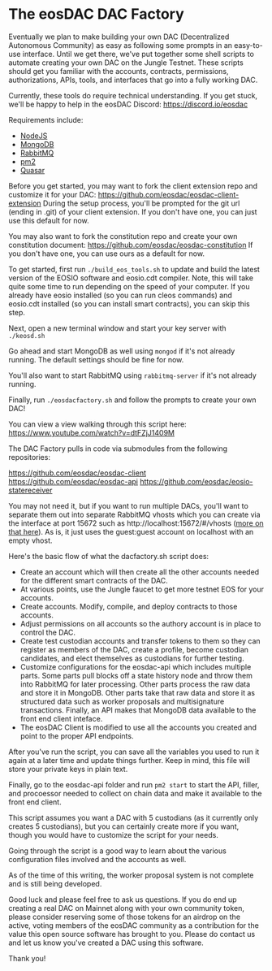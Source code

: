 # The eosDAC DAC Factory

Eventually we plan to make building your own DAC (Decentralized Autonomous Community) as easy as following some prompts in an easy-to-use interface. Until we get there, we've put together some shell scripts to automate creating your own DAC on the Jungle Testnet. These scripts should get you familiar with the accounts, contracts, permissions, authorizations, APIs, tools, and interfaces that go into a fully working DAC.

Currently, these tools do require technical understanding. If you get stuck, we'll be happy to help in the eosDAC Discord: https://discord.io/eosdac

Requirements include:

* <a href="https://nodejs.org/en/download/">NodeJS</a>
* <a href="https://docs.mongodb.com/manual/installation/">MongoDB</a>
* <a href="https://www.rabbitmq.com/download.html">RabbitMQ</a>
* <a href="http://pm2.keymetrics.io/docs/usage/quick-start/#installation">pm2</a>
* <a href="https://quasar-framework.org/guide/index.html">Quasar</a>

Before you get started, you may want to fork the client extension repo and customize it for your DAC: https://github.com/eosdac/eosdac-client-extension During the setup process, you'll be prompted for the git url (ending in .git) of your client extension. If you don't have one, you can just use this default for now.

You may also want to fork the constitution repo and create your own constitution document: https://github.com/eosdac/eosdac-constitution If you don't have one, you can use ours as a default for now.

To get started, first run `./build_eos_tools.sh` to update and build the latest version of the EOSIO software and eosio.cdt compiler. Note, this will take quite some time to run depending on the speed of your computer. If you already have eosio installed (so you can run cleos commands) and eosio.cdt installed (so you can install smart contracts), you can skip this step.

Next, open a new terminal window and start your key server with `./keosd.sh`

Go ahead and start MongoDB as well using `mongod` if it's not already running. The default settings should be fine for now.

You'll also want to start RabbitMQ using `rabbitmq-server` if it's not already running.

Finally, run `./eosdacfactory.sh` and follow the prompts to create your own DAC!

You can view a view walking through this script here: https://www.youtube.com/watch?v=dtFZjJ1409M

The DAC Factory pulls in code via submodules from the following repositories:

https://github.com/eosdac/eosdac-client
https://github.com/eosdac/eosdac-api
https://github.com/eosdac/eosio-statereceiver

You may not need it, but if you want to run multiple DACs, you'll want to separate them out into separate RabbitMQ vhosts which you can create via the interface at port 15672 such as http://localhost:15672/#/vhosts (<a href="https://www.tutlane.com/tutorial/rabbitmq/rabbitmq-virtual-hosts">more on that here</a>). As is, it just uses the guest:guest account on localhost with an empty vhost.

Here's the basic flow of what the dacfactory.sh script does:

* Create an account which will then create all the other accounts needed for the different smart contracts of the DAC.
* At various points, use the Jungle faucet to get more testnet EOS for your accounts.
* Create accounts. Modify, compile, and deploy contracts to those accounts.
* Adjust permissions on all accounts so the authory account is in place to control the DAC.
* Create test custodian accounts and transfer tokens to them so they can register as members of the DAC, create a profile, become custodian candidates, and elect themselves as custodians for further testing.
* Customize configurations for the eosdac-api which includes multiple parts. Some parts pull blocks off a state history node and throw them into RabbitMQ for later processing. Other parts process the raw data and store it in MongoDB. Other parts take that raw data and store it as structured data such as worker proposals and multisignature transactions. Finally, an API makes that MongoDB data available to the front end client inteface.
* The eosDAC Client is modified to use all the accounts you created and point to the proper API endpoints.

After you've run the script, you can save all the variables you used to run it again at a later time and update things further. Keep in mind, this file will store your private keys in plain text.

Finally, go to the eosdac-api folder and run `pm2 start` to start the API, filler, and procoessor needed to collect on chain data and make it available to the front end client.

This script assumes you want a DAC with 5 custodians (as it currently only creates 5 custodians), but you can certainly create more if you want, though you would have to customize the script for your needs.

Going through the script is a good way to learn about the various configuration files involved and the accounts as well.

As of the time of this writing, the worker proposal system is not complete and is still being developed.

Good luck and please feel free to ask us questions. If you do end up creating a real DAC on Mainnet along with your own community token, please consider reserving some of those tokens for an airdrop on the active, voting members of the eosDAC community as a contribution for the value this open source software has brought to you. Please do contact us and let us know you've created a DAC using this software.

Thank you!


